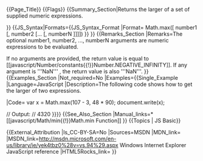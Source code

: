 {{Page_Title}}
{{Flags}}
{{Summary_Section|Returns the larger of a set of supplied numeric expressions.

}}
{{JS_Syntax|Formats={{JS_Syntax_Format
|Format= Math.max([ number1 [, number2 [... [, numberN ]]]]) }}
}}
{{Remarks_Section
|Remarks=The optional number1, number2, ..., numberN arguments are numeric expressions to be evaluated.

If no arguments are provided, the return value is equal to [[javascript/Number/constants{{!}}Number.NEGATIVE_INFINITY]]. If any argument is '''NaN''' , the return value is also '''NaN'''.
}}
{{Examples_Section
|Not_required=No
|Examples={{Single_Example
|Language=JavaScript
|Description=The following code shows how to get the larger of two expressions.

|Code= var x = Math.max(107 - 3,  48 * 90);
 document.write(x);
 
 // Output:
 // 4320
}}}}
{{See_Also_Section
|Manual_links=* [[javascript/Math/min{{!}}Math.min Function]]
}}
{{Topics | JS Basic}}

{{External_Attribution
|Is_CC-BY-SA=No
|Sources=MSDN
|MDN_link=
|MSDN_link=http://msdn.microsoft.com/en-us/library/ie/yek4tbz0%28v=vs.94%29.aspx Windows Internet Explorer JavaScript reference
|HTML5Rocks_link=
}}